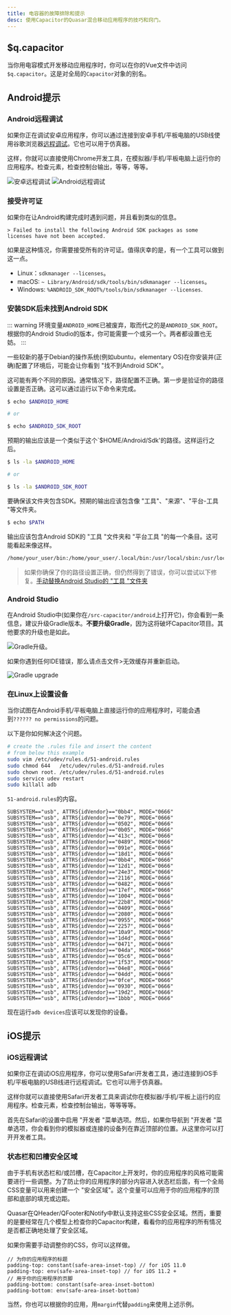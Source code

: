 ```yaml
---
title: 电容器的故障排除和提示
desc: 使用Capacitor的Quasar混合移动应用程序的技巧和窍门。
---
```


## $q.capacitor
当你用电容模式开发移动应用程序时，你可以在你的Vue文件中访问`$q.capacitor`。这是对全局的`Capacitor`对象的别名。

## Android提示

### Android远程调试

如果你正在调试安卓应用程序，你可以通过连接到安卓手机/平板电脑的USB线使用谷歌浏览器[远程调试](https://developers.google.com/web/tools/chrome-devtools/debug/remote-debugging/remote-debugging?hl=en)。它也可以用于仿真器。

这样，你就可以直接使用Chrome开发工具，在模拟器/手机/平板电脑上运行你的应用程序。检查元素，检查控制台输出，等等，等等。

![安卓远程调试](https://cdn.quasar.dev/img/remote-debug.png 'Android Remote Debugging')
![Android远程调试](https://cdn.quasar.dev/img/remote-debug-2.png 'Android远程调试')

### 接受许可证

如果你在让Android构建完成时遇到问题，并且看到类似的信息。

```
> Failed to install the following Android SDK packages as some licenses have not been accepted.
```

如果是这种情况，你需要接受所有的许可证。值得庆幸的是，有一个工具可以做到这一点。

- Linux：`sdkmanager --licenses`。
- macOS: `~ Library/Android/sdk/tools/bin/sdkmanager --licenses`。
- Windows: `%ANDROID_SDK_ROOT%/tools/bin/sdkmanager --licenses`.

### 安装SDK后未找到Android SDK

::: warning
环境变量`ANDROID_HOME`已被废弃，取而代之的是`ANDROID_SDK_ROOT`。根据你的Android Studio的版本，你可能需要一个或另一个。两者都设置也无妨。
:::

一些较新的基于Debian的操作系统(例如ubuntu，elementary OS)在你安装并(正确)配置了环境后，可能会让你看到 "找不到Android SDK"。

这可能有两个不同的原因。通常情况下，路径配置不正确。第一步是验证你的路径设置是否正确。这可以通过运行以下命令来完成。

```bash
$ echo $ANDROID_HOME

# or

$ echo $ANDROID_SDK_ROOT

```

预期的输出应该是一个类似于这个`$HOME/Android/Sdk'的路径。这样运行之后。

```bash
$ ls -la $ANDROID_HOME

# or

$ ls -la $ANDROID_SDK_ROOT
```

要确保该文件夹包含SDK。预期的输出应该包含像 "工具"、"来源"、"平台-工具 "等文件夹。

```bash
$ echo $PATH
```

输出应该包含Android SDK的 "工具 "文件夹和 "平台工具 "的每一个条目。这可能看起来像这样。

```bash
/home/your_user/bin:/home/your_user/.local/bin:/usr/local/sbin:/usr/local/bin:/usr/sbin:/usr/bin:/sbin:/bin:/usr/games:/usr/local/games:/home/your_user/Android/Sdk/tools:/home/your_user/Android/Sdk/platform-tools
```

> 如果你确保了你的路径设置正确，但仍然得到了错误，你可以尝试以下修复。[手动替换Android Studio的 "工具 "文件夹](https://github.com/meteor/meteor/issues/8464#issuecomment-288112504)

### Android Studio

在Android Studio中(如果你在`/src-capacitor/android`上打开它)，你会看到一条信息，建议升级Gradle版本。**不要升级Gradle**，因为这将破坏Capacitor项目。其他要求的升级也是如此。

<img src="https://cdn.quasar.dev/img/gradle-upgrade-notice.png" alt="Gradle升级" class="q-mb-md fit rounded-borders" style="max-width: 350px">。

如果你遇到任何IDE错误，那么请点击文件>无效缓存并重新启动。

<img src="https://cdn.quasar.dev/img/gradle-invalidate-cache.png" alt="Gradle upgrade" class="fit rounded-borders" style="max-width: 350px">

### 在Linux上设置设备

当你试图在Android手机/平板电脑上直接运行你的应用程序时，可能会遇到`?????? no permissions`的问题。

以下是你如何解决这个问题。

```bash
# create the .rules file and insert the content
# from below this example
sudo vim /etc/udev/rules.d/51-android.rules
sudo chmod 644   /etc/udev/rules.d/51-android.rules
sudo chown root. /etc/udev/rules.d/51-android.rules
sudo service udev restart
sudo killall adb
```

`51-android.rules`的内容。

```
SUBSYSTEM=="usb", ATTRS{idVendor}=="0bb4", MODE="0666"
SUBSYSTEM=="usb", ATTRS{idVendor}=="0e79", MODE="0666"
SUBSYSTEM=="usb", ATTRS{idVendor}=="0502", MODE="0666"
SUBSYSTEM=="usb", ATTRS{idVendor}=="0b05", MODE="0666"
SUBSYSTEM=="usb", ATTRS{idVendor}=="413c", MODE="0666"
SUBSYSTEM=="usb", ATTRS{idVendor}=="0489", MODE="0666"
SUBSYSTEM=="usb", ATTRS{idVendor}=="091e", MODE="0666"
SUBSYSTEM=="usb", ATTRS{idVendor}=="18d1", MODE="0666"
SUBSYSTEM=="usb", ATTRS{idVendor}=="0bb4", MODE="0666"
SUBSYSTEM=="usb", ATTRS{idVendor}=="12d1", MODE="0666"
SUBSYSTEM=="usb", ATTRS{idVendor}=="24e3", MODE="0666"
SUBSYSTEM=="usb", ATTRS{idVendor}=="2116", MODE="0666"
SUBSYSTEM=="usb", ATTRS{idVendor}=="0482", MODE="0666"
SUBSYSTEM=="usb", ATTRS{idVendor}=="17ef", MODE="0666"
SUBSYSTEM=="usb", ATTRS{idVendor}=="1004", MODE="0666"
SUBSYSTEM=="usb", ATTRS{idVendor}=="22b8", MODE="0666"
SUBSYSTEM=="usb", ATTRS{idVendor}=="0409", MODE="0666"
SUBSYSTEM=="usb", ATTRS{idVendor}=="2080", MODE="0666"
SUBSYSTEM=="usb", ATTRS{idVendor}=="0955", MODE="0666"
SUBSYSTEM=="usb", ATTRS{idVendor}=="2257", MODE="0666"
SUBSYSTEM=="usb", ATTRS{idVendor}=="10a9", MODE="0666"
SUBSYSTEM=="usb", ATTRS{idVendor}=="1d4d", MODE="0666"
SUBSYSTEM=="usb", ATTRS{idVendor}=="0471", MODE="0666"
SUBSYSTEM=="usb", ATTRS{idVendor}=="04da", MODE="0666"
SUBSYSTEM=="usb", ATTRS{idVendor}=="05c6", MODE="0666"
SUBSYSTEM=="usb", ATTRS{idVendor}=="1f53", MODE="0666"
SUBSYSTEM=="usb", ATTRS{idVendor}=="04e8", MODE="0666"
SUBSYSTEM=="usb", ATTRS{idVendor}=="04dd", MODE="0666"
SUBSYSTEM=="usb", ATTRS{idVendor}=="0fce", MODE="0666"
SUBSYSTEM=="usb", ATTRS{idVendor}=="0930", MODE="0666"
SUBSYSTEM=="usb", ATTRS{idVendor}=="19d2", MODE="0666"
SUBSYSTEM=="usb", ATTRS{idVendor}=="1bbb", MODE="0666"
```

现在运行`adb devices`应该可以发现你的设备。

## iOS提示

### iOS远程调试

如果你正在调试iOS应用程序，你可以使用Safari开发者工具，通过连接到iOS手机/平板电脑的USB线进行远程调试。它也可以用于仿真器。

这样你就可以直接使用Safari开发者工具来调试你在模拟器/手机/平板上运行的应用程序。检查元素，检查控制台输出，等等等等。

首先在Safari的设置中启用 "开发者 "菜单选项。然后，如果你导航到 "开发者 "菜单选项，你会看到你的模拟器或连接的设备列在靠近顶部的位置。从这里你可以打开开发者工具。

### 状态栏和凹槽安全区域

由于手机有状态栏和/或凹槽，在Capacitor上开发时，你的应用程序的风格可能需要进行一些调整。为了防止你的应用程序的部分内容进入状态栏后面，有一个全局CSS变量可以用来创建一个 "安全区域"。这个变量可以应用于你的应用程序的顶部和底部的填充或边距。

Quasar在QHeader/QFooter和Notify中默认支持这些CSS安全区域。然而，重要的是要经常在几个模型上检查你的Capacitor构建，看看你的应用程序的所有情况是否都正确地处理了安全区域。

如果你需要手动调整你的CSS，你可以这样做。

```
// 为你的应用程序的标题
padding-top: constant(safe-area-inset-top) // for iOS 11.0
padding-top: env(safe-area-inset-top) // for iOS 11.2 +
// 用于你的应用程序的页脚
padding-bottom: constant(safe-area-inset-bottom)
padding-bottom: env(safe-area-inset-bottom)
```

当然，你也可以根据你的应用，用`margin`代替`padding`来使用上述示例。

